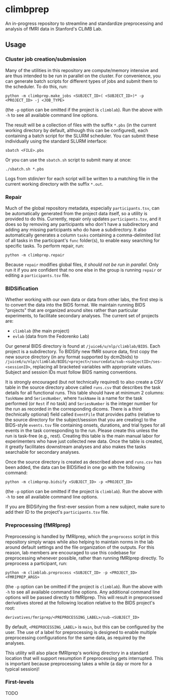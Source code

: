 # climbprep

An in-progress repository to streamline and standardize preprocessing and analysis
of fMRI data in Stanford's CLiMB Lab.

## Usage

### Cluster job creation/submission

Many of the utilities in this repository are compute/memory intensive and are
thus intended to be run in parallel on the cluster. For convenience, you can
generate batch scripts for different types of jobs and submit them to the
scheduler. To do this, run:

    python -m climbprep.make_jobs <SUBJECT_ID>( <SUBJECT_ID>)* -p <PROJECT_ID> -j <JOB_TYPE>

(the `-p` option can be omitted if the project is `climblab`).
Run the above with `-h` to see all available command line options.

The result will be a collection of files with the suffix `*.pbs` (in the
current working directory by default, although this can be configured),
each containing a batch script for the SLURM scheduler. You can submit
these individually using the standard SLURM interface:

    sbatch <FILE>.pbs

Or you can use the `sbatch.sh` script to submit many at once:

    ./sbatch.sh *.pbs

Logs from stdin/err for each script will be written to a matching file
in the current working directory with the suffix `*.out`.

### Repair

Much of the global repository metadata, especially `participants.tsv`, can
be automatically generated from the project data itself, so a utility is
provided to do this. Currently, repair only updates `participants.tsv`,
and it does so by removing any participants who don't have a subdirectory
and adding any missing participants who do have a subdirectory. It also
automatically generates a column `tasks` containing a comma-delimited
list of all tasks in the participant's `func` folder(s), to enable easy
searching for specific tasks. To perform repair, run:

    python -m climbprep.repair

Because `repair` modifies global files, *it should not be run in parallel*.
Only run it if you are confident that no one else in the group is running
`repair` or editing a `participants.tsv` file.

### BIDSification

Whether working with our own data or data from other labs, the first step is
to convert the data into the BIDS format. We maintain running BIDS "projects"
that are organized around sites rather than particular experiments, to
facilitate secondary analyses. The current set of projects are:

- `climblab` (the main project)
- `evlab` (data from the Fedorenko Lab)

Our general BIDS directory is found at `/juice6/u/nlp/climblab/BIDS`.
Each project is a subdirectory. To BIDSify new fMRI source data,
first copy the new source directory (in any format supported by dcm2bids)
to `/juice6/u/nlp/climblab/BIDS/<project>/sourcedata/sub-<subjectID>/ses-<sessionID>`,
replacing all bracketed variables with appropriate values. Subject and session
IDs must follow BIDS naming conventions.

It is strongly encouraged (but not technically required) to also create
a CSV table in the source directory above called `runs.csv` that describes
the task details for all functional runs. This table should have at minimum
2 columns: `TaskName` and `SeriesNumber`, where `TaskName` is a name for the
task performed (or `Rest` if no task) and `SeriesNumber` is the integer
number for the run as recorded in the corresponding dicoms. There is a third
(technically optional) field called `EventFile` that provides paths
(relative to the source directory for the subject/session that you are
creating) to the BIDS-style `events.tsv` file containing onsets, durations,
and trial types for all events in the task corresponding to the run.
Please create this unless the run is task-free (e.g., rest).
Creating this table is the main manual labor for experimenters who have
just collected new data. Once the table is created, it greatly facilitates
downstream analyses and also makes the tasks searchable for secondary
analyses.

Once the source directory is created as described above and `runs.csv`
has been added, the data can be BIDSified in one go with the following
command:

    python -m climbprep.bidsify <SUBJECT_ID> -p <PROJECT_ID>

(the `-p` option can be omitted if the project is `climblab`).
Run the above with `-h` to see all available command line options.

If you are BIDSifying the first-ever session from a new subject,
make sure to add their ID to the project's `participants.tsv`
file.

### Preprocessing (fMRIprep)

Preprocessing is handled by fMRIprep, which the `preprocess` script in this
repository simply wraps while also helping to maintain norms in the lab around
default settings and the file organization of the outputs. For this reason,
lab members are encouraged to use this codebase for preprocessing whenever
possible, rather than running fMRIprep directly. To preprocess a participant,
run:

    python -m climblab.preprocess <SUBJECT_ID> -p <PROJECT_ID> <FMRIPREP_ARGS>

(the `-p` option can be omitted if the project is `climblab`).
Run the above with `-h` to see all available command line options.
Any additional command line options will be passed directly to fMRIprep.
This will result in preprocessed derivatives stored at the following
location relative to the BIDS project's root:

    derivatives/fmriprep/<PREPROCESSING_LABEL>/sub-<SUBJECT_ID>

By default, `<PREPROCESSING_LABEL>` is `main`, but this can be configured by
the user. The use of a label for preprocessing is designed to enable multiple
preprocessing configurations for the same data, as required by the analyses.

This utility will also place fMRIprep's working directory in a standard
location that will support resumption if preprocessing gets interrupted.
This is important because preprocessing takes a while (a day or more for
a typical session)!

### First-levels

TODO

